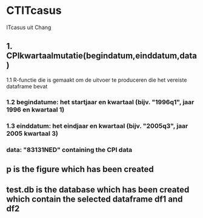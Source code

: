 # CTITcasus
ITcasus uit Chang
## 1. CPIkwartaalmutatie(begindatum,einddatum,data) 
1.1 R-functie die is gemaakt om de uitvoer te produceren die het vereiste dataframe bevat
### 1.2 begindatume: het startjaar en kwartaal (bijv. "1996q1", jaar 1996 en kwartaal 1)
### 1.3 einddatum: het eindjaar en kwartaal (bijv. "2005q3", jaar 2005 kwartaal 3)
### data: "83131NED" containing the CPI data
## p is the figure which has been created
## test.db is the database which has been created which contain the selected dataframe df1 and df2
